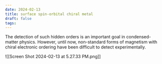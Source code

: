 ```yaml
---
date: 2024-02-13
title: surface spin-orbital chiral metal
draft: false
tags:
---
```

The detection of such hidden orders is an important goal in condensed-matter physics. However, until now, non-standard forms of magnetism with chiral electronic ordering have been difficult to detect experimentally.


![[Screen Shot 2024-02-13 at 5.27.33 PM.png]]